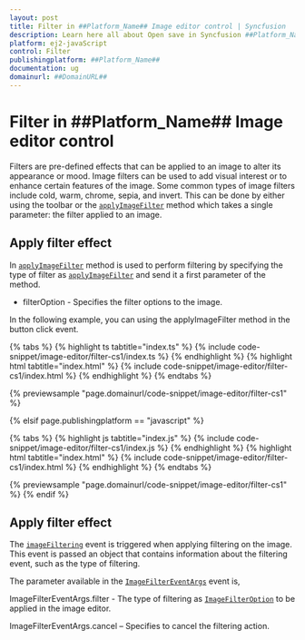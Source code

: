 ```yaml
---
layout: post
title: Filter in ##Platform_Name## Image editor control | Syncfusion
description: Learn here all about Open save in Syncfusion ##Platform_Name## Image editor control of Syncfusion Essential JS 2 and more.
platform: ej2-javaScript
control: Filter 
publishingplatform: ##Platform_Name##
documentation: ug
domainurl: ##DomainURL##
---
```


# Filter in ##Platform_Name## Image editor control

Filters are pre-defined effects that can be applied to an image to alter its appearance or mood. Image filters can be used to add visual interest or to enhance certain features of the image. Some common types of image filters include cold, warm, chrome, sepia, and invert. This can be done by either using the toolbar or the [`applyImageFilter`](../../api/image-editor/#applyimagefilter) method which takes a single parameter: the filter applied to an image.

## Apply filter effect

In [`applyImageFilter`](../../api/image-editor/#applyimagefilter) method is used to perform filtering by specifying the type of filter as [`applyImageFilter`](../../api/image-editor/#applyimagefilter) and send it a first parameter of the method.

* filterOption - Specifies the filter options to the image.

In the following example, you can using the applyImageFilter method in the button click event.

{% tabs %}
{% highlight ts tabtitle="index.ts" %}
{% include code-snippet/image-editor/filter-cs1/index.ts %}
{% endhighlight %}
{% highlight html tabtitle="index.html" %}
{% include code-snippet/image-editor/filter-cs1/index.html %}
{% endhighlight %}
{% endtabs %}
        
{% previewsample "page.domainurl/code-snippet/image-editor/filter-cs1" %}

{% elsif page.publishingplatform == "javascript" %}

{% tabs %}
{% highlight js tabtitle="index.js" %}
{% include code-snippet/image-editor/filter-cs1/index.js %}
{% endhighlight %}
{% highlight html tabtitle="index.html" %}
{% include code-snippet/image-editor/filter-cs1/index.html %}
{% endhighlight %}
{% endtabs %}

{% previewsample "page.domainurl/code-snippet/image-editor/filter-cs1" %}
{% endif %}

## Apply filter effect

The [`imageFiltering`](../../api/image-editor/#imageFiltering) event is triggered when applying filtering on the image. This event is passed an object that contains information about the filtering event, such as the type of filtering. 

The parameter available in the [`ImageFilterEventArgs`](../../api/image-editor/#ImageFilterEventArgs) event is, 

ImageFilterEventArgs.filter - The type of filtering as [`ImageFilterOption`](../../api/image-editor/#ImageFilterOption) to be applied in the image editor. 

ImageFilterEventArgs.cancel – Specifies to cancel the filtering action. 